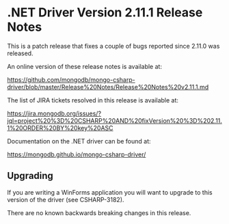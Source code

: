 # .NET Driver Version 2.11.1 Release Notes

This is a patch release that fixes a couple of bugs reported since 2.11.0 was released.

An online version of these release notes is available at:

https://github.com/mongodb/mongo-csharp-driver/blob/master/Release%20Notes/Release%20Notes%20v2.11.1.md

The list of JIRA tickets resolved in this release is available at:

https://jira.mongodb.org/issues/?jql=project%20%3D%20CSHARP%20AND%20fixVersion%20%3D%202.11.1%20ORDER%20BY%20key%20ASC

Documentation on the .NET driver can be found at:

https://mongodb.github.io/mongo-csharp-driver/

## Upgrading

If you are writing a WinForms application you will want to upgrade to this version of the driver (see CSHARP-3182).

There are no known backwards breaking changes in this release.
